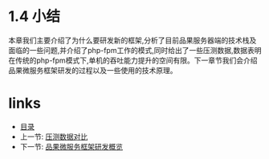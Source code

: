 # 1.4 小结

本章我们主要介绍了为什么要研发新的框架,分析了目前品果服务器端的技术栈及面临的一些问题,并介绍了php-fpm工作的模式,同时给出了一些压测数据,数据表明在传统的php-fpm模式下,单机的吞吐能力提升的空间有限。下一章节我们会介绍品果微服务框架研发的过程以及一些使用的技术原理。

# links
  * [目录](<preface-目录.md>)
  * 上一节: [压测数据对比](<01.3-压测数据对比.md>)
  * 下一节: [品果微服务框架研发概览](<02.0-品果微服务框架研发概览.md>)